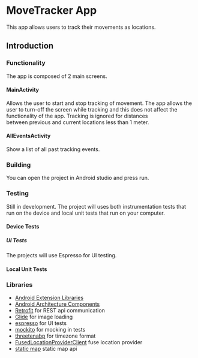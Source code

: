 MoveTracker App
===========================================================

This app allows users to track their movements as locations.


Introduction
-------------

### Functionality
The app is composed of 2 main screens.
#### MainActivity
Allows the user to start and stop tracking of movement.
The app allows the user to turn-off the screen while tracking and this does 
not affect the functionality of the app. Tracking is ignored for distances  
between previous and current locations less than 1 meter.
 

#### AllEventsActivity
Show a list of all past tracking events.
 

### Building
You can open the project in Android studio and press run.
### Testing
Still in development. 
The project will uses both instrumentation tests that run on the device
and local unit tests that run on your computer. 

#### Device Tests
##### UI Tests
The projects will use Espresso for UI testing.  

#### Local Unit Tests 


### Libraries
* [Android Extension Libraries][extension-lib]
* [Android Architecture Components][arch]
* [Retrofit][retrofit] for REST api communication
* [Glide][glide] for image loading
* [espresso][espresso] for UI tests
* [mockito][mockito] for mocking in tests
* [threetenabp][threetenabp] for timezone format
* [FusedLocationProviderClient][fuse] fuse location provider
* [static map][map] static map api


[extension-lib]: https://developer.android.com/jetpack/androidx
[arch]: https://developer.android.com/topic/libraries/architecture
[espresso]: https://google.github.io/android-testing-support-library/docs/espresso/
[retrofit]: http://square.github.io/retrofit
[glide]: https://github.com/bumptech/glide
[mockito]: http://site.mockito.org
[threetenabp]: https://github.com/JakeWharton/ThreeTenABP
[fuse]: https://developers.google.com/android/reference/com/google/android/gms/location/FusedLocationProviderClient
[map]: https://developers.google.com/maps/documentation/maps-static/intro

 
